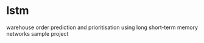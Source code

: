 # lstm
warehouse order prediction and prioritisation using long short-term memory networks sample project
